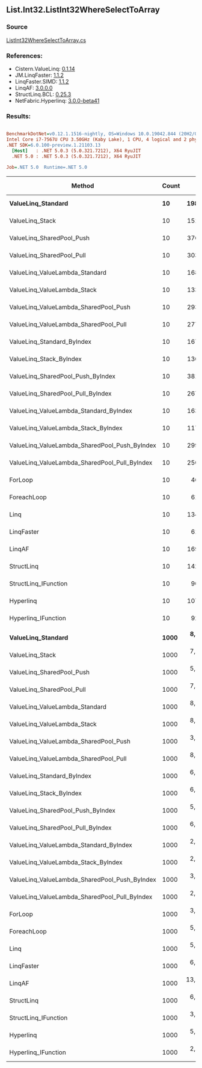 ﻿## List.Int32.ListInt32WhereSelectToArray

### Source
[ListInt32WhereSelectToArray.cs](../LinqBenchmarks/List/Int32/ListInt32WhereSelectToArray.cs)

### References:
- Cistern.ValueLinq: [0.1.14](https://www.nuget.org/packages/Cistern.ValueLinq/0.1.14)
- JM.LinqFaster: [1.1.2](https://www.nuget.org/packages/JM.LinqFaster/1.1.2)
- LinqFaster.SIMD: [1.1.2](https://www.nuget.org/packages/LinqFaster.SIMD/1.0.3)
- LinqAF: [3.0.0.0](https://www.nuget.org/packages/LinqAF/3.0.0.0)
- StructLinq.BCL: [0.25.3](https://www.nuget.org/packages/StructLinq.BCL/0.25.3)
- NetFabric.Hyperlinq: [3.0.0-beta41](https://www.nuget.org/packages/NetFabric.Hyperlinq/3.0.0-beta41)

### Results:
``` ini

BenchmarkDotNet=v0.12.1.1516-nightly, OS=Windows 10.0.19042.844 (20H2/October2020Update)
Intel Core i7-7567U CPU 3.50GHz (Kaby Lake), 1 CPU, 4 logical and 2 physical cores
.NET SDK=6.0.100-preview.1.21103.13
  [Host]   : .NET 5.0.3 (5.0.321.7212), X64 RyuJIT
  .NET 5.0 : .NET 5.0.3 (5.0.321.7212), X64 RyuJIT

Job=.NET 5.0  Runtime=.NET 5.0  

```
|                                        Method | Count |         Mean |     Error |    StdDev | Ratio | RatioSD |  Gen 0 | Gen 1 | Gen 2 | Allocated |
|---------------------------------------------- |------ |-------------:|----------:|----------:|------:|--------:|-------:|------:|------:|----------:|
|                            **ValueLinq_Standard** |    **10** |    **198.02 ns** |  **1.239 ns** |  **1.098 ns** |  **4.30** |    **0.03** | **0.0150** |     **-** |     **-** |      **32 B** |
|                               ValueLinq_Stack |    10 |    151.73 ns |  0.885 ns |  0.739 ns |  3.30 |    0.01 | 0.0150 |     - |     - |      32 B |
|                     ValueLinq_SharedPool_Push |    10 |    376.88 ns |  1.546 ns |  1.291 ns |  8.19 |    0.05 | 0.0153 |     - |     - |      32 B |
|                     ValueLinq_SharedPool_Pull |    10 |    303.35 ns |  0.968 ns |  0.808 ns |  6.59 |    0.03 | 0.0153 |     - |     - |      32 B |
|                ValueLinq_ValueLambda_Standard |    10 |    168.65 ns |  1.661 ns |  1.387 ns |  3.66 |    0.03 | 0.0150 |     - |     - |      32 B |
|                   ValueLinq_ValueLambda_Stack |    10 |    133.79 ns |  1.129 ns |  0.881 ns |  2.91 |    0.02 | 0.0150 |     - |     - |      32 B |
|         ValueLinq_ValueLambda_SharedPool_Push |    10 |    293.88 ns |  1.913 ns |  1.598 ns |  6.38 |    0.05 | 0.0153 |     - |     - |      32 B |
|         ValueLinq_ValueLambda_SharedPool_Pull |    10 |    277.06 ns |  2.819 ns |  2.354 ns |  6.02 |    0.06 | 0.0153 |     - |     - |      32 B |
|                    ValueLinq_Standard_ByIndex |    10 |    167.09 ns |  0.674 ns |  0.563 ns |  3.63 |    0.02 | 0.0153 |     - |     - |      32 B |
|                       ValueLinq_Stack_ByIndex |    10 |    130.22 ns |  0.752 ns |  0.703 ns |  2.83 |    0.02 | 0.0153 |     - |     - |      32 B |
|             ValueLinq_SharedPool_Push_ByIndex |    10 |    381.69 ns |  1.360 ns |  1.136 ns |  8.29 |    0.04 | 0.0153 |     - |     - |      32 B |
|             ValueLinq_SharedPool_Pull_ByIndex |    10 |    267.40 ns |  1.477 ns |  1.309 ns |  5.81 |    0.04 | 0.0153 |     - |     - |      32 B |
|        ValueLinq_ValueLambda_Standard_ByIndex |    10 |    163.63 ns |  1.014 ns |  0.899 ns |  3.56 |    0.02 | 0.0153 |     - |     - |      32 B |
|           ValueLinq_ValueLambda_Stack_ByIndex |    10 |    117.06 ns |  0.627 ns |  0.523 ns |  2.54 |    0.02 | 0.0150 |     - |     - |      32 B |
| ValueLinq_ValueLambda_SharedPool_Push_ByIndex |    10 |    299.91 ns |  1.006 ns |  0.892 ns |  6.51 |    0.03 | 0.0153 |     - |     - |      32 B |
| ValueLinq_ValueLambda_SharedPool_Pull_ByIndex |    10 |    250.96 ns |  1.497 ns |  1.400 ns |  5.45 |    0.04 | 0.0153 |     - |     - |      32 B |
|                                       ForLoop |    10 |     46.04 ns |  0.189 ns |  0.158 ns |  1.00 |    0.00 | 0.0497 |     - |     - |     104 B |
|                                   ForeachLoop |    10 |     61.26 ns |  0.468 ns |  0.391 ns |  1.33 |    0.01 | 0.0497 |     - |     - |     104 B |
|                                          Linq |    10 |    134.42 ns |  0.796 ns |  0.705 ns |  2.92 |    0.02 | 0.1068 |     - |     - |     224 B |
|                                    LinqFaster |    10 |     61.11 ns |  0.596 ns |  0.528 ns |  1.33 |    0.01 | 0.0496 |     - |     - |     104 B |
|                                        LinqAF |    10 |    169.82 ns |  0.788 ns |  0.699 ns |  3.69 |    0.03 | 0.0341 |     - |     - |      72 B |
|                                    StructLinq |    10 |    142.41 ns |  0.762 ns |  0.675 ns |  3.09 |    0.02 | 0.0610 |     - |     - |     128 B |
|                          StructLinq_IFunction |    10 |     90.79 ns |  0.238 ns |  0.186 ns |  1.97 |    0.01 | 0.0153 |     - |     - |      32 B |
|                                     Hyperlinq |    10 |    107.85 ns |  0.684 ns |  0.571 ns |  2.34 |    0.02 | 0.0153 |     - |     - |      32 B |
|                           Hyperlinq_IFunction |    10 |     92.83 ns |  0.367 ns |  0.306 ns |  2.02 |    0.01 | 0.0153 |     - |     - |      32 B |
|                                               |       |              |           |           |       |         |        |       |       |           |
|                            **ValueLinq_Standard** |  **1000** |  **8,076.25 ns** | **30.403 ns** | **25.388 ns** |  **2.32** |    **0.01** | **1.9684** |     **-** |     **-** |   **4,144 B** |
|                               ValueLinq_Stack |  1000 |  7,653.55 ns | 45.193 ns | 37.739 ns |  2.20 |    0.02 | 1.9684 |     - |     - |   4,144 B |
|                     ValueLinq_SharedPool_Push |  1000 |  5,497.18 ns | 31.076 ns | 27.548 ns |  1.58 |    0.01 | 0.9689 |     - |     - |   2,040 B |
|                     ValueLinq_SharedPool_Pull |  1000 |  7,909.32 ns | 42.836 ns | 35.770 ns |  2.27 |    0.02 | 0.9613 |     - |     - |   2,040 B |
|                ValueLinq_ValueLambda_Standard |  1000 |  8,334.65 ns | 58.595 ns | 45.747 ns |  2.40 |    0.02 | 1.9684 |     - |     - |   4,144 B |
|                   ValueLinq_ValueLambda_Stack |  1000 |  8,347.11 ns | 29.922 ns | 23.361 ns |  2.40 |    0.02 | 1.9684 |     - |     - |   4,144 B |
|         ValueLinq_ValueLambda_SharedPool_Push |  1000 |  3,202.30 ns | 28.760 ns | 25.495 ns |  0.92 |    0.00 | 0.9727 |     - |     - |   2,040 B |
|         ValueLinq_ValueLambda_SharedPool_Pull |  1000 |  8,149.96 ns | 33.599 ns | 29.785 ns |  2.34 |    0.01 | 0.9613 |     - |     - |   2,040 B |
|                    ValueLinq_Standard_ByIndex |  1000 |  6,568.32 ns | 37.262 ns | 33.032 ns |  1.89 |    0.02 | 1.9760 |     - |     - |   4,144 B |
|                       ValueLinq_Stack_ByIndex |  1000 |  6,495.53 ns | 69.191 ns | 64.722 ns |  1.86 |    0.02 | 1.9760 |     - |     - |   4,144 B |
|             ValueLinq_SharedPool_Push_ByIndex |  1000 |  5,795.55 ns | 17.218 ns | 14.377 ns |  1.66 |    0.01 | 0.9689 |     - |     - |   2,040 B |
|             ValueLinq_SharedPool_Pull_ByIndex |  1000 |  6,366.80 ns | 36.863 ns | 32.678 ns |  1.83 |    0.01 | 0.9689 |     - |     - |   2,040 B |
|        ValueLinq_ValueLambda_Standard_ByIndex |  1000 |  2,660.60 ns | 19.892 ns | 17.634 ns |  0.76 |    0.01 | 1.9798 |     - |     - |   4,144 B |
|           ValueLinq_ValueLambda_Stack_ByIndex |  1000 |  2,637.65 ns | 19.566 ns | 16.339 ns |  0.76 |    0.01 | 1.9798 |     - |     - |   4,144 B |
| ValueLinq_ValueLambda_SharedPool_Push_ByIndex |  1000 |  3,121.16 ns | 31.078 ns | 27.549 ns |  0.90 |    0.01 | 0.9727 |     - |     - |   2,040 B |
| ValueLinq_ValueLambda_SharedPool_Pull_ByIndex |  1000 |  2,542.07 ns | 19.607 ns | 18.340 ns |  0.73 |    0.01 | 0.9727 |     - |     - |   2,040 B |
|                                       ForLoop |  1000 |  3,484.24 ns | 25.811 ns | 22.881 ns |  1.00 |    0.00 | 3.0289 |     - |     - |   6,344 B |
|                                   ForeachLoop |  1000 |  5,018.31 ns | 30.450 ns | 26.993 ns |  1.44 |    0.01 | 3.0289 |     - |     - |   6,344 B |
|                                          Linq |  1000 |  5,972.64 ns | 58.645 ns | 54.856 ns |  1.71 |    0.02 | 2.1896 |     - |     - |   4,592 B |
|                                    LinqFaster |  1000 |  6,078.80 ns | 37.818 ns | 33.525 ns |  1.74 |    0.02 | 3.0289 |     - |     - |   6,344 B |
|                                        LinqAF |  1000 | 13,846.89 ns | 40.933 ns | 34.181 ns |  3.97 |    0.03 | 3.0060 |     - |     - |   6,312 B |
|                                    StructLinq |  1000 |  6,150.56 ns | 18.345 ns | 16.262 ns |  1.77 |    0.01 | 1.0147 |     - |     - |   2,136 B |
|                          StructLinq_IFunction |  1000 |  3,112.52 ns | 24.188 ns | 21.442 ns |  0.89 |    0.01 | 0.9727 |     - |     - |   2,040 B |
|                                     Hyperlinq |  1000 |  5,226.15 ns | 22.975 ns | 19.185 ns |  1.50 |    0.01 | 0.9689 |     - |     - |   2,040 B |
|                           Hyperlinq_IFunction |  1000 |  2,979.83 ns | 16.962 ns | 15.866 ns |  0.86 |    0.01 | 0.9727 |     - |     - |   2,040 B |
